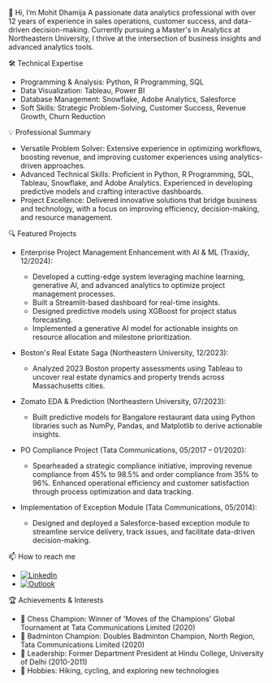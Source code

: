 👋 Hi, I’m Mohit Dhamija A passionate data analytics professional with over 12 years of experience in sales operations, customer success, and data-driven decision-making. Currently pursuing a Master's in Analytics at Northeastern University, I thrive at the intersection of business insights and advanced analytics tools.

🛠️ Technical Expertise
  - Programming & Analysis: Python, R Programming, SQL
  - Data Visualization: Tableau, Power BI
  - Database Management: Snowflake, Adobe Analytics, Salesforce
  - Soft Skills: Strategic Problem-Solving, Customer Success, Revenue Growth, Churn Reduction

💡 Professional Summary
  -  Versatile Problem Solver: Extensive experience in optimizing workflows, boosting revenue, and improving customer experiences using analytics-driven approaches.
  -  Advanced Technical Skills: Proficient in Python, R Programming, SQL, Tableau, Snowflake, and Adobe Analytics. Experienced in developing predictive models and crafting interactive dashboards.
  -  Project Excellence: Delivered innovative solutions that bridge business and technology, with a focus on improving efficiency, decision-making, and resource management.

🔍 Featured Projects
-  Enterprise Project Management Enhancement with AI & ML (Traxidy, 12/2024):
    - Developed a cutting-edge system leveraging machine learning, generative AI, and advanced analytics to optimize project management processes.
    - Built a Streamlit-based dashboard for real-time insights.
    - Designed predictive models using XGBoost for project status forecasting.
    - Implemented a generative AI model for actionable insights on resource allocation and milestone prioritization.

- Boston's Real Estate Saga (Northeastern University, 12/2023):
    - Analyzed 2023 Boston property assessments using Tableau to uncover real estate dynamics and property trends across Massachusetts cities.

- Zomato EDA & Prediction (Northeastern University, 07/2023):
    - Built predictive models for Bangalore restaurant data using Python libraries such as NumPy, Pandas, and Matplotlib to derive actionable insights.

- PO Compliance Project (Tata Communications, 05/2017 – 01/2020):
    - Spearheaded a strategic compliance initiative, improving revenue compliance from 45% to 98.5% and order compliance from 35% to 96%. Enhanced operational efficiency and customer satisfaction through process optimization and data tracking.

- Implementation of Exception Module (Tata Communications, 05/2014):
    - Designed and deployed a Salesforce-based exception module to streamline service delivery, track issues, and facilitate data-driven decision-making.

📫 How to reach me 
  - [![LinkedIn](https://img.shields.io/badge/LinkedIn-0A66C2?style=flat&logo=linkedin&logoColor=white)](www.linkedin.com/in/dhamijamohit)  
  - [![Outlook](https://img.shields.io/badge/Outlook-0078D4?style=flat&logo=microsoft-outlook&logoColor=white)](mailto:mohit.dhamija@outlook.com)

🏆 Achievements & Interests
  - 🏅 Chess Champion: Winner of 'Moves of the Champions' Global Tournament at Tata Communications Limited (2020)
  - 🏸 Badminton Champion: Doubles Badminton Champion, North Region, Tata Communications Limited (2020)
  - 🏫 Leadership: Former Department President at Hindu College, University of Delhi (2010-2011)
  - 🥾 Hobbies: Hiking, cycling, and exploring new technologies


<!---
dhamijam/dhamijam is a ✨ special ✨ repository because its `README.md` (this file) appears on your GitHub profile.
You can click the Preview link to take a look at your changes.
--->
